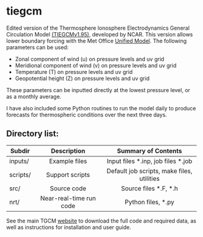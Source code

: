 tiegcm
======

Edited version of the Thermosphere Ionosphere Electrodynamics General Circulation Model [(TIEGCMv1.95)](http://www.hao.ucar.edu/modeling/tgcm), developed by NCAR. This version allows lower boundary forcing with the Met Office [Unified Model](http://www.metoffice.gov.uk/research/modelling-systems/unified-model). The following parameters can be used:
  * Zonal component of wind (u) on pressure levels and uv grid
  * Meridional component of wind (v) on pressure levels and uv grid
  * Temperature (T) on pressure levels and uv grid
  * Geopotential height (Z) on pressure levels and uv grid

These parameters can be inputted directly at the lowest pressure level, or as a monthly average.

I have also included some Python routines to run the model daily to produce forecasts for thermospheric conditions over the next three days.


Directory list:
---------------

| Subdir | Description | Summary of Contents |
| ------ | :---------: | :------------------:|
| inputs/ | Example files | Input files *.inp, job files *.job |
| scripts/ | Support scripts | Default job scripts, make files, utilities |
| src/ | Source code | Source files *.F, *.h |
| nrt/ | Near-real-time run code | Python files, *.py |



See the main TGCM [website](http://www.hao.ucar.edu/modeling/tgcm/download.php) to download the full code and required data, as well as instructions for installation and user guide. 
